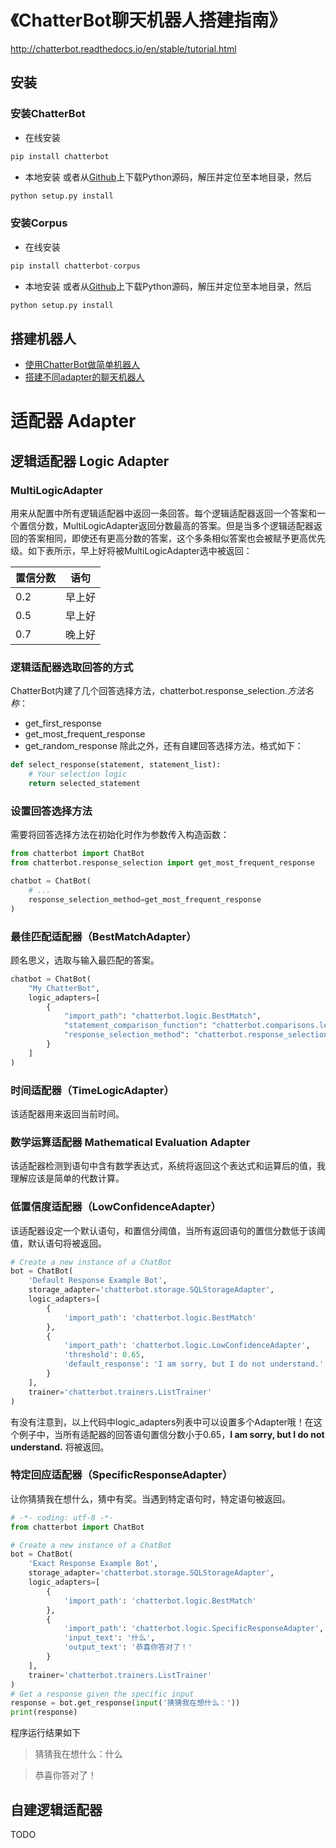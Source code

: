 # 《ChatterBot聊天机器人搭建指南》

http://chatterbot.readthedocs.io/en/stable/tutorial.html

## 安装
### 安装ChatterBot
- 在线安装
```python
pip install chatterbot
```
- 本地安装
或者从[Github](https://github.com/gunthercox/ChatterBot)上下载Python源码，解压并定位至本地目录，然后
```python
python setup.py install
```
### 安装Corpus
- 在线安装
```python
pip install chatterbot-corpus
```
- 本地安装
或者从[Github](https://github.com/gunthercox/chatterbot-corpus)上下载Python源码，解压并定位至本地目录，然后
```python
python setup.py install
```

## 搭建机器人
* [使用ChatterBot做简单机器人](https://blog.csdn.net/u013378306/article/details/64129696)
* [搭建不同adapter的聊天机器人](https://blog.csdn.net/qq_28168421/article/details/71108106)

# 适配器 Adapter
## 逻辑适配器 Logic Adapter
### MultiLogicAdapter 
用来从配置中所有逻辑适配器中返回一条回答。每个逻辑适配器返回一个答案和一个置信分数，MultiLogicAdapter返回分数最高的答案。但是当多个逻辑适配器返回的答案相同，即使还有更高分数的答案，这个多条相似答案也会被赋予更高优先级。如下表所示，早上好将被MultiLogicAdapter选中被返回：

|置信分数|语句|
|----|----|
|0.2|早上好|
|0.5|早上好|
|0.7|晚上好|

### 逻辑适配器选取回答的方式
ChatterBot内建了几个回答选择方法，chatterbot.response_selection.*方法名称*：
- get_first_response
- get_most_frequent_response
- get_random_response
除此之外，还有自建回答选择方法，格式如下：
```python
def select_response(statement, statement_list):
    # Your selection logic
    return selected_statement
```

### 设置回答选择方法
需要将回答选择方法在初始化时作为参数传入构造函数：
```python
from chatterbot import ChatBot
from chatterbot.response_selection import get_most_frequent_response

chatbot = ChatBot(
    # ...
    response_selection_method=get_most_frequent_response
)
```
### 最佳匹配适配器（BestMatchAdapter）
顾名思义，选取与输入最匹配的答案。
```python
chatbot = ChatBot(
    "My ChatterBot",
    logic_adapters=[
        {
            "import_path": "chatterbot.logic.BestMatch",
            "statement_comparison_function": "chatterbot.comparisons.levenshtein_distance",
            "response_selection_method": "chatterbot.response_selection.get_first_response"
        }
    ]
)
```
### 时间适配器（TimeLogicAdapter）
该适配器用来返回当前时间。

### 数学运算适配器 Mathematical Evaluation Adapter
该适配器检测到语句中含有数学表达式，系统将返回这个表达式和运算后的值，我理解应该是简单的代数计算。

### 低置信度适配器（LowConfidenceAdapter）
该适配器设定一个默认语句，和置信分阈值，当所有返回语句的置信分数低于该阈值，默认语句将被返回。
```python
# Create a new instance of a ChatBot
bot = ChatBot(
    'Default Response Example Bot',
    storage_adapter='chatterbot.storage.SQLStorageAdapter',
    logic_adapters=[
        {
            'import_path': 'chatterbot.logic.BestMatch'
        },
        {
            'import_path': 'chatterbot.logic.LowConfidenceAdapter',
            'threshold': 0.65,
            'default_response': 'I am sorry, but I do not understand.'
        }
    ],
    trainer='chatterbot.trainers.ListTrainer'
)
```
有没有注意到，以上代码中logic_adapters列表中可以设置多个Adapter哦！在这个例子中，当所有适配器的回答语句置信分数小于0.65，**I am sorry, but I do not understand.** 将被返回。

### 特定回应适配器（SpecificResponseAdapter）
让你猜猜我在想什么，猜中有奖。当遇到特定语句时，特定语句被返回。
```python
# -*- coding: utf-8 -*-
from chatterbot import ChatBot

# Create a new instance of a ChatBot
bot = ChatBot(
    'Exact Response Example Bot',
    storage_adapter='chatterbot.storage.SQLStorageAdapter',
    logic_adapters=[
        {
            'import_path': 'chatterbot.logic.BestMatch'
        },
        {
            'import_path': 'chatterbot.logic.SpecificResponseAdapter',
            'input_text': '什么',
            'output_text': '恭喜你答对了！'
        }
    ],
    trainer='chatterbot.trainers.ListTrainer'
)
# Get a response given the specific input
response = bot.get_response(input('猜猜我在想什么：'))
print(response)
```
程序运行结果如下
> 猜猜我在想什么：什么

> 恭喜你答对了！

## 自建逻辑适配器
TODO

